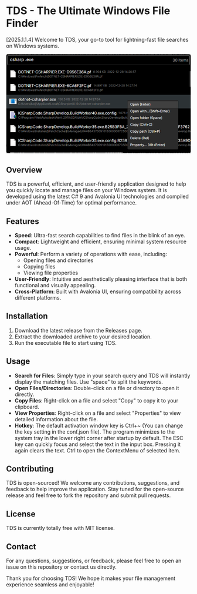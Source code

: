 # TDS - The Ultimate Windows File Finder

[2025.1.1.4] Welcome to TDS, your go-to tool for lightning-fast file searches on Windows systems.

![image](./ui.png)

## Overview

TDS is a powerful, efficient, and user-friendly application designed to help you quickly locate and manage files on your Windows system. It is developed using the latest C# 9 and Avalonia UI technologies and compiled under AOT (Ahead-Of-Time) for optimal performance.

## Features

- **Speed**: Ultra-fast search capabilities to find files in the blink of an eye.
- **Compact**: Lightweight and efficient, ensuring minimal system resource usage.
- **Powerful**: Perform a variety of operations with ease, including:
  - Opening files and directories
  - Copying files
  - Viewing file properties
- **User-Friendly**: Intuitive and aesthetically pleasing interface that is both functional and visually appealing.
- **Cross-Platform**: Built with Avalonia UI, ensuring compatibility across different platforms.

## Installation

1. Download the latest release from the Releases page.
2. Extract the downloaded archive to your desired location.
3. Run the executable file to start using TDS.

## Usage

- **Search for Files**: Simply type in your search query and TDS will instantly display the matching files. Use "space" to split the keywords.
- **Open Files/Directories**: Double-click on a file or directory to open it directly.
- **Copy Files**: Right-click on a file and select "Copy" to copy it to your clipboard.
- **View Properties**: Right-click on a file and select "Properties" to view detailed information about the file.
- **Hotkey**:  The default activation window key is Ctrl+~ (You can change the key setting in the conf.json file). The program minimizes to the system tray in the lower right corner after startup by default. The ESC key can quickly focus and select the text in the input box. Pressing it again clears the text. Ctrl to open the ContextMenu of selected item. 

## Contributing

TDS is open-sourced! We welcome any contributions, suggestions, and feedback to help improve the application. Stay tuned for the open-source release and feel free to fork the repository and submit pull requests.

## License

TDS is currently totally free with MIT license.

## Contact

For any questions, suggestions, or feedback, please feel free to open an issue on this repository or contact us directly.

Thank you for choosing TDS! We hope it makes your file management experience seamless and enjoyable!
